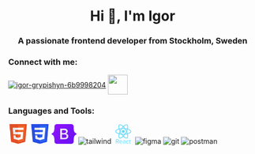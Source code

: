 <h1 align="center">Hi 👋, I'm Igor</h1>
<h3 align="center">A passionate frontend developer from Stockholm, Sweden</h3>

<h3 align="left">Connect with me:</h3>

<p align="left">
<a href="https://linkedin.com/in/igor-grypishyn-6b9998204" target="blank"><img align="center" src="https://raw.githubusercontent.com/rahuldkjain/github-profile-readme-generator/master/src/images/icons/Social/linked-in-alt.svg" alt="igor-grypishyn-6b9998204" height="40" width="40" /></a>
<a href="http://igordev.se/" target="blank"><img align="center" src="https://lh3.googleusercontent.com/pw/AP1GczO1-pFSt32h-5aOMJGEdvV2D0-p6HRn_Ge5cHcrIwyaS-SR0sciXxXPbww6GQisrE_AZVfWV37uYNIGCBbUpLmKff88EncVXeB2luy0v9BOXOM_eGi6JmkqudB-e7OortNhIj9u4znimFAuFeTZeu4pEKG4suiA14OV8g84o4tOndlYj-aTXfXialsma-VISv6gYBnNSUoOJKR5f10iPkBo1HY3sAGwjnjMIxxkzsGWzgLBq-PLUtdJFVkUp2kEYkDRdUPdrm6oAUDt8z2ikJGJwwX3pd3H-0brutqgzYiH9t3xNSle6MWBmFWR0KxblS573aMF9eJlGnnF2o-9rj8Q53bXlmed83vmtxeHMWDsb9FU6a48SaB9-ZsOHfoCDR4NPrMbGjp-3-26F7hgPbHM6vDA4ca-JgALXt1xlce5D14fO_4nL_WWTxFOqjd9vw774a9YBU-e5wVs-9Yph8TH703PV7gOjK3BED7wIUiVPcxy-WL1A3hkQ4yIu9x5wYzOEGtg1Wl2Ion1TJ9BmUChWlWARVVFqyh7nEiqpVkyv1WzkR8r6xvFBFh9JQ2fOR2F6ogAqXgVrkSGDooNwk9uRjz6FcW3QHo1niRXxSJDNViT-PVfiEFWa4d5MeJMMbuhqcINjcE3-gnXqLfo4sX-ZU9Hf-dJQ9EkSH8ikmvl6uXafD6iRpZ3YOv4-CUQiWPI_hJUA08BPbtH2PC_vItF2J6pJpU9FNlnsFg6vxoYZydu8JGPMfYI32F0MuyfftfyAzXri6AD0_tEl_0m7SfnvNJKcz1nb8xla-vrgwUOrrQxkdvpinj-GLIsuxPVhHZDI7m46rbzwdqn6Yp8qUslbzHl7zAaqbhqyVBy26AAldHAbe2viMTTMi-VwHDjxfqq0i7hm_2_ve7Z6b4yBLi3d8zsEVMoMeBeyjPgX-WoLuud9rDYDNGYh3ei2dc=w512-h512-s-no-gm?authuser=0" height="40" width="40" /></a>
</p>

<h3 align="left">Languages and Tools:</h3>

<p align="left">
<img src="https://raw.githubusercontent.com/IgorGryp/logos/a41031afad0251ed75bbb8488a8db4dd40896300/html/html-logo.svg?token=AS3KNLYBNKEIGMZYDQFCAULF6DV2Y" alt="html5" width="40" height="40"/>
<img src="https://raw.githubusercontent.com/IgorGryp/logos/1e74f9e8b2de6aa4ccc10fa6effac3a933070d53/css/css-logo.svg?token=AS3KNL6I34KQ4JTBSVGU2QDF6DWG2" alt="css3" width="40" height="40"/>
<img src="https://raw.githubusercontent.com/IgorGryp/logos/1e74f9e8b2de6aa4ccc10fa6effac3a933070d53/bootstrap/bootstrap-logo.svg?token=AS3KNL4BW2VOITDAGR4TBHLF6DWJ2" alt="bootstrap" width="50" height="40"/>
<img src="https://www.vectorlogo.zone/logos/tailwindcss/tailwindcss-icon.svg" alt="tailwind" width="40" height="40"/>
<img src="https://raw.githubusercontent.com/devicons/devicon/master/icons/react/react-original-wordmark.svg" alt="react" width="40" height="40"/>

<img src="https://www.vectorlogo.zone/logos/figma/figma-icon.svg" alt="figma" width="40" height="40"/>
<img src="https://www.vectorlogo.zone/logos/git-scm/git-scm-icon.svg" alt="git" width="40" height="40"/>
<img src="https://www.vectorlogo.zone/logos/getpostman/getpostman-icon.svg" alt="postman" width="40" height="40"/>
</p>
